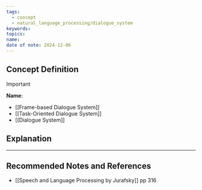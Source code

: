 ```yaml
---
tags:
  - concept
  - natural_language_processing/dialogue_system
keywords: 
topics: 
name: 
date of note: 2024-12-06
---
```


## Concept Definition

>[!important]
>**Name**: 


- [[Frame-based Dialogue System]]
- [[Task-Oriented Dialogue System]]
- [[Dialogue System]]

## Explanation





-----------
##  Recommended Notes and References



- [[Speech and Language Processing by Jurafsky]] pp 316
